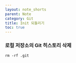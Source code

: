 ```yaml
---
layout: note_shorts
parent: Note
category: Git
title: Init 되돌리기
toc: true
---
```


### 로컬 저장소의 Git 히스토리 삭제

```
rm -rf .git
```